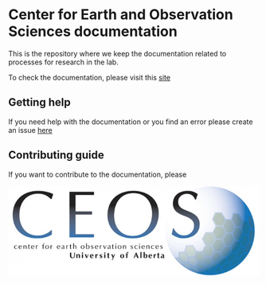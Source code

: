 
<!-- README.md is generated from README.Rmd. Please edit that file -->

# Center for Earth and Observation Sciences documentation

This is the repository where we keep the documentation related to
processes for research in the lab.

To check the documentation, please visit this
[site](https://ceos-university-of-alberta.github.io/ceos_tutorials/)

## Getting help

If you need help with the documentation or you find an error please
create an issue
[here](https://github.com/CEOS-University-of-Alberta/ceos_tutorials/issues)

## Contributing guide

If you want to contribute to the documentation, please

![](img/ceos.jpeg)
